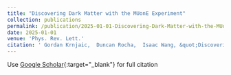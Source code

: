 ```yaml
---
title: "Discovering Dark Matter with the MUonE Experiment"
collection: publications
permalink: /publication/2025-01-01-Discovering-Dark-Matter-with-the-MUonE-Experiment
date: 2025-01-01
venue: 'Phys. Rev. Lett.'
citation: ' Gordan Krnjaic,  Duncan Rocha,  Isaac Wang, &quot;Discovering Dark Matter with the MUonE Experiment.&quot; Phys. Rev. Lett., 2025.'
---
```

Use [Google Scholar](https://scholar.google.com/scholar?q=Discovering+Dark+Matter+with+the+MUonE+Experiment){:target="_blank"} for full citation
